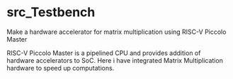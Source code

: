 # src_Testbench
Make a hardware accelerator for matrix multiplication using RISC-V Piccolo Master

RISC-V Piccolo Master is a pipelined CPU and provides addition of hardware accelerators to SoC. Here i have integrated Matrix Multiplication hardware to speed up computations.

